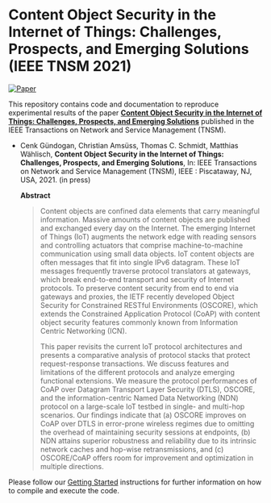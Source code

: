 # Content Object Security in the Internet of Things: Challenges, Prospects, and Emerging Solutions (IEEE TNSM 2021)

[![Paper][paper-badge]][paper-link]

This repository contains code and documentation to reproduce experimental results of the paper **[Content Object Security in the Internet of Things: Challenges, Prospects, and Emerging Solutions][paper-link]** published in the IEEE Transactions on Network and Service Management (TNSM).

* Cenk Gündogan, Christian Amsüss, Thomas C. Schmidt, Matthias Wählisch,
**Content Object Security in the Internet of Things: Challenges, Prospects, and Emerging Solutions**,
In: IEEE Transactions on Network and Service Management (TNSM), IEEE : Piscataway, NJ, USA, 2021. (in press)

  **Abstract**
  > Content objects are confined data elements that carry meaningful information. Massive amounts of content objects are published and exchanged every day on the Internet.  The emerging Internet of Things (IoT) augments the network edge with reading sensors  and controlling actuators that comprise machine-to-machine communication using small data objects. IoT content objects are often messages that fit into single IPv6 datagram. These IoT messages frequently traverse protocol translators at gateways, which break end-to-end transport and security of Internet protocols.  To preserve content security from end to end via gateways and proxies, the IETF recently developed Object Security for Constrained RESTful Environments (OSCORE), which extends the Constrained Application Protocol (CoAP) with content object security features commonly known from Information Centric Networking (ICN).
  >
  > This paper revisits the current IoT protocol architectures and presents a comparative analysis of protocol stacks that protect request-response transactions. We discuss features and limitations of the different protocols and analyze emerging functional extensions.  We measure the protocol performances of CoAP over Datagram Transport Layer Security (DTLS), OSCORE, and the information-centric Named Data Networking (NDN) protocol on a large-scale IoT testbed in single- and multi-hop scenarios.  Our findings indicate that (a) OSCORE improves on CoAP over DTLS in error-prone wireless regimes due to omitting the  overhead of maintaining security sessions at endpoints,  (b) NDN attains superior robustness and reliability due to its intrinsic network caches and hop-wise retransmissions, and (c) OSCORE/CoAP offers room for improvement and optimization in multiple directions.

Please follow our [Getting Started](getting-started.md) instructions for further information on how to compile and execute the code.

[paper-link]:https://doi.org/10.1109/TNSM.2021.3099902
[paper-badge]:https://img.shields.io/badge/Paper-IEEE%20Xplore-green
